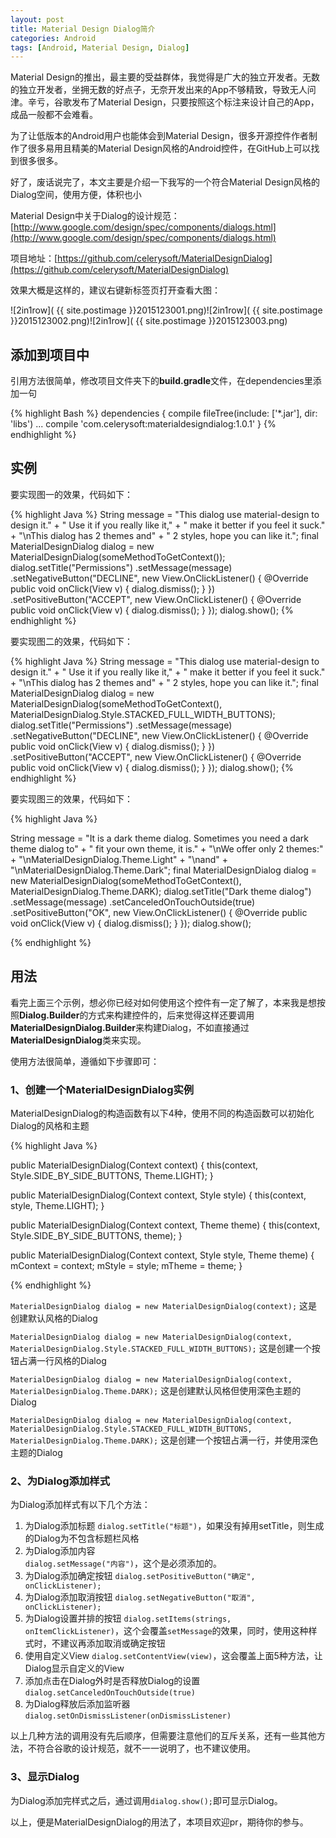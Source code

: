 ```yaml
---
layout: post
title: Material Design Dialog简介
categories: Android
tags: [Android, Material Design, Dialog]
---
```


Material Design的推出，最主要的受益群体，我觉得是广大的独立开发者。无数的独立开发者，坐拥无数的好点子，无奈开发出来的App不够精致，导致无人问津。辛亏，谷歌发布了Material Design，只要按照这个标注来设计自己的App，成品一般都不会难看。

为了让低版本的Android用户也能体会到Material Design，很多开源控件作者制作了很多易用且精美的Material Design风格的Android控件，在GitHub上可以找到很多很多。

好了，废话说完了，本文主要是介绍一下我写的一个符合Material Design风格的Dialog空间，使用方便，体积也小

Material Design中关于Dialog的设计规范：[http://www.google.com/design/spec/components/dialogs.html](http://www.google.com/design/spec/components/dialogs.html)

项目地址：[https://github.com/celerysoft/MaterialDesignDialog](https://github.com/celerysoft/MaterialDesignDialog)

效果大概是这样的，建议右键新标签页打开查看大图：

![2in1row]( {{ site.postimage }}2015123001.png)![2in1row]( {{ site.postimage }}2015123002.png)![2in1row]( {{ site.postimage }}2015123003.png)

## 添加到项目中

引用方法很简单，修改项目文件夹下的**build.gradle**文件，在dependencies里添加一句

{% highlight Bash %}
dependencies {
    compile fileTree(include: ['*.jar'], dir: 'libs')
    ...
    compile 'com.celerysoft:materialdesigndialog:1.0.1'
}
{% endhighlight %}

## 实例

要实现图一的效果，代码如下：

{% highlight Java %}
String message = "This dialog use material-design to design it."
                + " Use it if you really like it,"
                + " make it better if you feel it suck."
                + "\nThis dialog has 2 themes and"
                + " 2 styles, hope you can like it.";
final MaterialDesignDialog dialog = new MaterialDesignDialog(someMethodToGetContext());
dialog.setTitle("Permissions")
    .setMessage(message)
    .setNegativeButton("DECLINE", new View.OnClickListener() {
        @Override
        public void onClick(View v) {
            dialog.dismiss();
        }
    })
    .setPositiveButton("ACCEPT", new View.OnClickListener() {
        @Override
        public void onClick(View v) {
            dialog.dismiss();
        }
    });
dialog.show();
{% endhighlight %}

要实现图二的效果，代码如下：

{% highlight Java %}
String message = "This dialog use material-design to design it."
                + " Use it if you really like it,"
                + " make it better if you feel it suck."
                + "\nThis dialog has 2 themes and"
                + " 2 styles, hope you can like it.";
final MaterialDesignDialog dialog = new MaterialDesignDialog(someMethodToGetContext(),
                                                             MaterialDesignDialog.Style.STACKED_FULL_WIDTH_BUTTONS);
dialog.setTitle("Permissions")
    .setMessage(message)
    .setNegativeButton("DECLINE", new View.OnClickListener() {
        @Override
        public void onClick(View v) {
            dialog.dismiss();
        }
    })
    .setPositiveButton("ACCEPT", new View.OnClickListener() {
        @Override
        public void onClick(View v) {
            dialog.dismiss();
        }
    });
dialog.show();
{% endhighlight %}

要实现图三的效果，代码如下：

{% highlight Java %}

String message = "It is a dark theme dialog. Sometimes you need a dark theme dialog to"
                + " fit your own theme, it is."
                + "\nWe offer only 2 themes:"
                + "\nMaterialDesignDialog.Theme.Light"
                + "\nand"
                + "\nMaterialDesignDialog.Theme.Dark";
final MaterialDesignDialog dialog = new MaterialDesignDialog(someMethodToGetContext(),
                                                             MaterialDesignDialog.Theme.DARK);
dialog.setTitle("Dark theme dialog")
    .setMessage(message)
    .setCanceledOnTouchOutside(true)
    .setPositiveButton("OK", new View.OnClickListener() {
        @Override
        public void onClick(View v) {
            dialog.dismiss();
        }
    });
dialog.show();

{% endhighlight %}

## 用法

看完上面三个示例，想必你已经对如何使用这个控件有一定了解了，本来我是想按照**Dialog.Builder**的方式来构建控件的，后来觉得这样还要调用**MaterialDesignDialog.Builder**来构建Dialog，不如直接通过**MaterialDesignDialog**类来实现。

使用方法很简单，遵循如下步骤即可：

### 1、创建一个MaterialDesignDialog实例

MaterialDesignDialog的构造函数有以下4种，使用不同的构造函数可以初始化Dialog的风格和主题

{% highlight Java %}

public MaterialDesignDialog(Context context) {
    this(context, Style.SIDE_BY_SIDE_BUTTONS, Theme.LIGHT);
}

public MaterialDesignDialog(Context context, Style style) {
    this(context, style, Theme.LIGHT);
}

public MaterialDesignDialog(Context context, Theme theme) {
    this(context, Style.SIDE_BY_SIDE_BUTTONS, theme);
}

public MaterialDesignDialog(Context context, Style style, Theme theme) {
    mContext = context;
    mStyle = style;
    mTheme = theme;
}

{% endhighlight %}

`MaterialDesignDialog dialog = new MaterialDesignDialog(context);`
这是创建默认风格的Dialog

`MaterialDesignDialog dialog = new MaterialDesignDialog(context, MaterialDesignDialog.Style.STACKED_FULL_WIDTH_BUTTONS);`
这是创建一个按钮占满一行风格的Dialog

`MaterialDesignDialog dialog = new MaterialDesignDialog(context, MaterialDesignDialog.Theme.DARK);`
这是创建默认风格但使用深色主题的Dialog

`MaterialDesignDialog dialog = new MaterialDesignDialog(context, MaterialDesignDialog.Style.STACKED_FULL_WIDTH_BUTTONS, MaterialDesignDialog.Theme.DARK);`
这是创建一个按钮占满一行，并使用深色主题的Dialog

### 2、为Dialog添加样式

为Dialog添加样式有以下几个方法：

1. 为Dialog添加标题
`dialog.setTitle("标题")`，如果没有掉用setTitle，则生成的Dialog为不包含标题栏风格
2. 为Dialog添加内容  
`dialog.setMessage("内容")`，这个是必须添加的。
3. 为Dialog添加确定按钮
`dialog.setPositiveButton("确定", onClickListener);`
4. 为Dialog添加取消按钮
`dialog.setNegativeButton("取消", onClickListener);`
5. 为Dialog设置并排的按钮
`dialog.setItems(strings, onItemClickListener)`，这个会覆盖`setMessage`的效果，同时，使用这种样式时，不建议再添加取消或确定按钮
6. 使用自定义View
`dialog.setContentView(view)`，这会覆盖上面5种方法，让Dialog显示自定义的View
7. 添加点击在Dialog外时是否释放Dialog的设置
`dialog.setCanceledOnTouchOutside(true)`
8. 为Dialog释放后添加监听器
`dialog.setOnDismissListener(onDismissListener)`

以上几种方法的调用没有先后顺序，但需要注意他们的互斥关系，还有一些其他方法，不符合谷歌的设计规范，就不一一说明了，也不建议使用。

### 3、显示Dialog

为Dialog添加完样式之后，通过调用`dialog.show();`即可显示Dialog。

以上，便是MaterialDesignDialog的用法了，本项目欢迎pr，期待你的参与。
